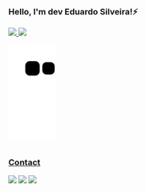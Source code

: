 ### Hello, I'm dev Eduardo Silveira!⚡

<div>
  <a href="https://github.com/eduardoksa">
  <img height="180em" src="https://github-readme-stats.vercel.app/api?username=64651585&show_icons=true&theme=tokyonight&include_all_commits=true&count_private=true"/>
  <img height="180em" src="https://github-readme-stats.vercel.app/api/top-langs/?username=eduardoksa&layout=compact&langs_count=7&theme=tokyonight"/>
</div>
  
  ![Snake animation](https://github.com/eduardoksa/eduardoksa/blob/output/github-contribution-grid-snake.svg)
  
  ##
  ### Contact
  
<div> 
  <a href="https://www.linkedin.com/in/eduardo-silveira-8445221ba/" target="_blank"><img src="https://img.shields.io/badge/LinkedIn-0077B5?style=for-the-badge&logo=linkedin&logoColor=white" target="_blank"></a>
  <a href="https://api.whatsapp.com/send?phone=5551992956782&text=Ol%C3%A1%2C%20deixe%20uma%20mensagem%20e%20responderei%20em%20breve!" target="_blank"><img src="https://img.shields.io/badge/WhatsApp-25D366?style=for-the-badge&logo=whatsapp&logoColor=white"></a>
  <a href="mailto:eduardoksa@protonmail.ch" target="_blank"><img src="https://img.shields.io/badge/ProtonMail-8B89CC?style=for-the-badge&logo=protonmail&logoColor=white"></a>
</div>

